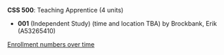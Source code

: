 **CSS 500**: Teaching Apprentice (4 units)

- **001** (Independent Study) (time and location TBA) by Brockbank, Erik (A53265410)

[Enrollment numbers over time](./CSS500.tsv)
